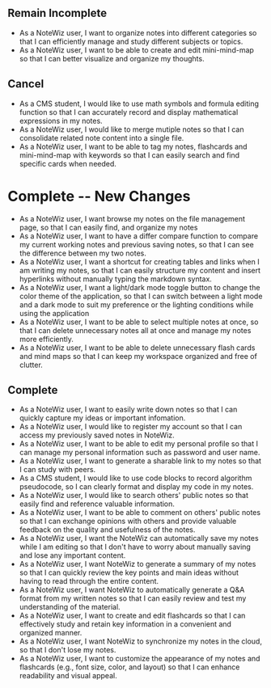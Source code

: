 ## Remain Incomplete
- As a NoteWiz user, I want to organize notes into different categories so that I can efficiently manage and study different subjects or topics.
- As a NoteWiz user, I want to be able to create and edit mini-mind-map so that I can better visualize and organize my thoughts.

## Cancel
- As a CMS student, I would like to use math symbols and formula editing function so that I can accurately record and display mathematical expressions in my notes.
- As a NoteWiz user, I would like to merge mutiple notes so that I can consolidate related note content into a single file.
- As a NoteWiz user, I want to be able to tag my notes, flashcards and mini-mind-map with keywords so that I can easily search and find specific cards when needed.

# Complete -- New Changes
- As a NoteWiz user, I want browse my notes on the file management page, so that I can easily find, and organize my notes
- As a NoteWiz user, I want to have a differ compare function to compare my current working notes and previous saving notes, so that I can see the difference between my two notes.
- As a NoteWiz user, I want a shortcut for creating tables and links when I am writing my notes, so that I can easily structure my content and insert hyperlinks without manually typing the markdown syntax.
- As a NoteWiz user, I want a light/dark mode toggle button to change the color theme of the application, so that I can switch between a light mode and a dark mode to suit my preference or the lighting conditions while using the application
- As a NoteWiz user, I want to be able to select multiple notes at once, so that I can delete unnecessary notes all at once and manage my notes more efficiently.
-  As a NoteWiz user, I want to be able to delete unnecessary flash cards and mind maps so that I can keep my workspace organized and free of clutter.

## Complete
- As a NoteWiz user, I want to easily write down notes so that I can quickly capture my ideas or important infomation.
- As a NoteWiz user, I would like to register my account so that I can access my previously saved notes in NoteWiz.
- As a NoteWiz user, I want to be able to edit my personal profile so that I can manage my personal information such as password and user name.
- As a NoteWiz user, I want to generate a sharable link to my notes so that I can study with peers.
- As a CMS student, I would like to use code blocks to record algorithm pseudocode, so I can clearly format and display my code in my notes.
- As a NoteWiz user, I would like to search others' public notes so that easily find and reference valuable information.
- As a NoteWiz user, I want to be able to comment on others' public notes so that I can exchange opinions with others and provide valuable feedback on the quality and usefulness of the notes.
- As a NoteWiz user, I want the NoteWiz can automatically save my notes while I am editing so that I don't have to worry about manually saving and lose any important content.
- As a NoteWiz user, I want NoteWiz to generate a summary of my notes so that I can quickly review the key points and main ideas without having to read through the entire content.
- As a NoteWiz user, I want NoteWiz to automatically generate a Q&A format from my written notes so that I can easily review and test my understanding of the material.
- As a NoteWiz user, I want to create and edit flashcards so that I can effectively study and retain key information in a convenient and organized manner.
- As a NoteWiz user, I want NoteWiz to synchronize my notes in the cloud, so that I don't lose my notes.
- As a NoteWiz user, I want to customize the appearance of my notes and flashcards (e.g., font size, color, and layout) so that I can enhance readability and visual appeal.
